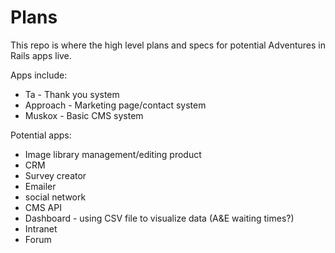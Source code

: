 # Plans

This repo is where the high level plans and specs for potential Adventures in Rails apps live.

Apps include:

- Ta - Thank you system
- Approach - Marketing page/contact system
- Muskox - Basic CMS system

Potential apps:

- Image library management/editing product
- CRM
- Survey creator
- Emailer
- social network
- CMS API
- Dashboard - using CSV file to visualize data (A&E waiting times?)
- Intranet
- Forum